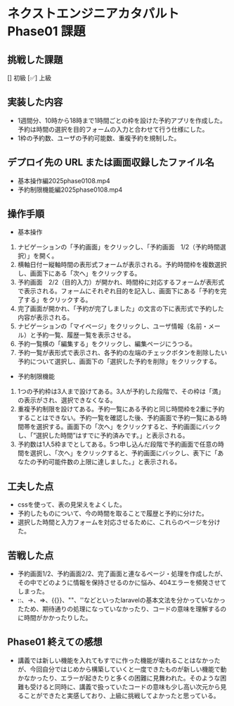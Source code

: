 # ネクストエンジニアカタパルト Phase01 課題

## 挑戦した課題

[] 初級
[✅] 上級

## 実装した内容

- 1週間分、10時から18時まで1時間ごとの枠を設けた予約アプリを作成した。予約は時間の選択を目的フォームの入力と合わせて行う仕様にした。
- 1枠の予約数、ユーザの予約可能数、重複予約を規制した。

## デプロイ先の URL または画面収録したファイル名

- 基本操作編2025phase0108.mp4
- 予約制限機能編2025phase0108.mp4

## 操作手順
- 基本操作
1. ナビゲーションの「予約画面」をクリックし、「予約画面　1/2（予約時間選択）」を開く。
2. 横軸日付ー縦軸時間の表形式フォームが表示される。予約時間枠を複数選択し、画面下にある「次へ」をクリックする。
3. 予約画面　2/2（目的入力）が開かれ、時間枠に対応するフォームが表形式で表示される。フォームにそれぞれ目的を記入し、画面下にある「予約を完了する」をクリックする。
4. 完了画面が開かれ、「予約が完了しました」の文言の下に表形式で予約した内容が表示される。
5. ナビゲーションの「マイページ」をクリックし、ユーザ情報（名前・メール）と予約一覧、履歴一覧を表示させる。
6. 予約一覧横の「編集する」をクリックし、編集ページにうつる。
7. 予約一覧が表形式で表示され、各予約の左端のチェックボタンを削除したい予約について選択し、画面下の「選択した予約を削除」をクリックする。

- 予約制限機能
1. 1つの予約枠は3人まで設けてある。3人が予約した段階で、その枠は「満」の表示がされ、選択できなくなる。
2. 重複予約制限を設けてある。予約一覧にある予約と同じ時間枠を2重に予約することはできない。予約一覧を確認した後、予約画面で予約一覧にある時間帯を選択する。画面下の「次へ」をクリックすると、予約画面にバックし、「”選択した時間”はすでに予約済みです。」と表示される。
3. 予約数は1人5枠までとしてある。5つ申し込んだ段階で予約画面で任意の時間を選択し、「次へ」をクリックすると、予約画面にバックし、表下に「あなたの予約可能件数の上限に達しました。」と表示される。


## 工夫した点

- cssを使って、表の見栄えをよくした。
- 予約したものについて、今の時間を取ることで履歴と予約に分けた。
- 選択した時間と入力フォームを対応させるために、これらのページを分けた。

## 苦戦した点

- 予約画面1/2、予約画面2/2、完了画面と連なるページ・処理を作成したが、その中でどのように情報を保持させるのかに悩み、404エラーを頻発させてしまった。
- ::、->、=>、{{}}、""、''などといったlaravelの基本文法を分かっていなかったため、期待通りの処理になっていなかったり、コードの意味を理解するのに時間がかかったりした。

## Phase01 終えての感想

- 講義では新しい機能を入れてもすでに作った機能が壊れることはなかったが、今回自分ではじめから構築していくと一度できたものが新しい機能で動かなかったり、エラーが起きたりと多くの困難に見舞われた。そのような困難も受けると同時に、講義で扱っていたコードの意味も少し高い次元から見ることができたと実感しており、上級に挑戦してよかったと思っている。